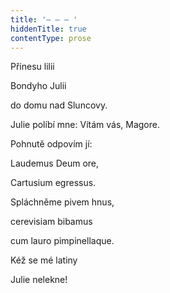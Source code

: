 ```yaml
---
title: '– – – '
hiddenTitle: true
contentType: prose
---
```


Přinesu lilii

Bondyho Julii

do domu nad Sluncovy.

Julie políbí mne: Vítám vás, Magore.

Pohnutě odpovím jí:

Laudemus Deum ore,

Cartusium egressus.

Spláchněme pivem hnus,

cerevisiam bibamus

cum lauro pimpinellaque.

Kéž se mé latiny

Julie nelekne!
